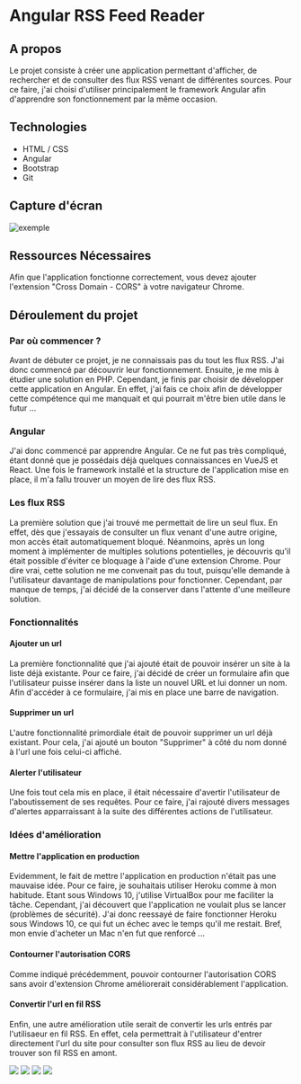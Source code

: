 # Angular RSS Feed Reader

## A propos

Le projet consiste à créer une application permettant d'afficher, de rechercher et de consulter des flux RSS venant de différentes sources.
Pour ce faire, j'ai choisi d'utiliser principalement le framework Angular afin d'apprendre son fonctionnement par la même occasion.

## Technologies

- HTML / CSS
- Angular
- Bootstrap
- Git

## Capture d'écran

![exemple](https://image.noelshack.com/fichiers/2020/50/4/1607634564-app-img.png)


## Ressources Nécessaires

Afin que l'application fonctionne correctement, vous devez ajouter l'extension "Cross Domain - CORS" à votre navigateur Chrome.

## Déroulement du projet

### Par où commencer ?

Avant de débuter ce projet, je ne connaissais pas du tout les flux RSS. J'ai donc commencé par découvrir leur fonctionnement.
Ensuite, je me mis à étudier une solution en PHP.
Cependant, je finis par choisir de développer cette application en Angular.
En effet, j'ai fais ce choix afin de développer cette compétence qui me manquait et qui pourrait m'être bien utile dans le futur ...

### Angular 

J'ai donc commencé par apprendre Angular. Ce ne fut pas très compliqué, étant donné que je possédais déjà quelques connaissances en VueJS et React.
Une fois le framework installé et la structure de l'application mise en place, il m'a fallu trouver un moyen de lire des flux RSS.

### Les flux RSS

La première solution que j'ai trouvé me permettait de lire un seul flux.
En effet, dès que j'essayais de consulter un flux venant d'une autre origine, mon accès était automatiquement bloqué.
Néanmoins, après un long moment à implémenter de multiples solutions potentielles, je découvris qu'il était possible d'éviter ce bloquage à l'aide d'une extension Chrome.
Pour dire vrai, cette solution ne me convenait pas du tout, puisqu'elle demande à l'utilisateur davantage de manipulations pour fonctionner.
Cependant, par manque de temps, j'ai décidé de la conserver dans l'attente d'une meilleure solution.

### Fonctionnalités

#### Ajouter un url

La première fonctionnalité que j'ai ajouté était de pouvoir insérer un site à la liste déjà existante.
Pour ce faire, j'ai décidé de créer un formulaire afin que l'utilisateur puisse insérer dans la liste un nouvel URL et lui donner un nom.
Afin d'accéder à ce formulaire, j'ai mis en place une barre de navigation.

#### Supprimer un url

L'autre fonctionnalité primordiale était de pouvoir supprimer un url déjà existant.
Pour cela, j'ai ajouté un bouton "Supprimer" à côté du nom donné à l'url une fois celui-ci affiché.

#### Alerter l'utilisateur

Une fois tout cela mis en place, il était nécessaire d'avertir l'utilisateur de l'aboutissement de ses requêtes.
Pour ce faire, j'ai rajouté divers messages d'alertes apparraissant à la suite des différentes actions de l'utilisateur.

### Idées d'amélioration

#### Mettre l'application en production

Evidemment, le fait de mettre l'application en production n'était pas une mauvaise idée.
Pour ce faire, je souhaitais utiliser Heroku comme à mon habitude. Etant sous Windows 10, j'utilise VirtualBox pour me faciliter la tâche.
Cependant, j'ai découvert que l'application ne voulait plus se lancer (problèmes de sécurité).
J'ai donc reessayé de faire fonctionner Heroku sous Windows 10, ce qui fut un échec avec le temps qu'il me restait.
Bref, mon envie d'acheter un Mac n'en fut que renforcé ...

#### Contourner l'autorisation CORS

Comme indiqué précédemment, pouvoir contourner l'autorisation CORS sans avoir d'extension Chrome améliorerait considérablement l'application.

#### Convertir l'url en fil RSS

Enfin, une autre amélioration utile serait de convertir les urls entrés par l'utilisaeur en fil RSS.
En effet, cela permettrait à l'utilisateur d'entrer directement l'url du site pour consulter son flux RSS au lieu de devoir trouver son fil RSS en amont.

![](https://img.shields.io/github/languages/count/kirito83/Stedy)
![](https://img.shields.io/github/languages/top/kirito83/Stedy)
![](https://img.shields.io/github/last-commit/kirito83/Stedy/master)
![](https://img.shields.io/github/followers/kirito83?label=follow&style=social)